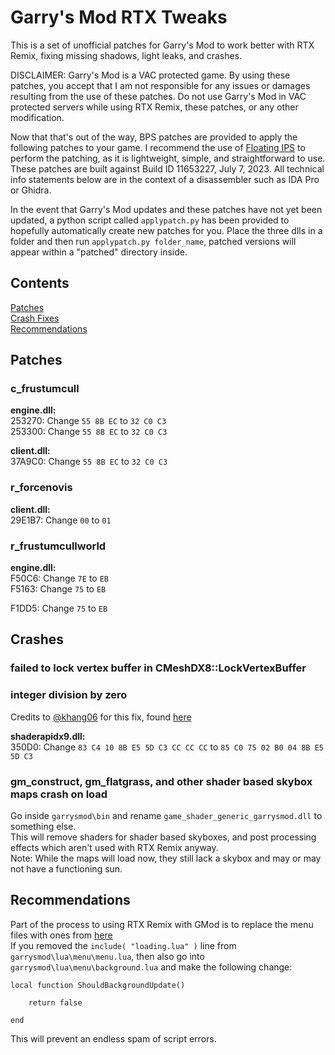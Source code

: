# Garry's Mod RTX Tweaks

This is a set of unofficial patches for Garry's Mod to work better with RTX Remix, fixing missing shadows, light leaks, and crashes.

DISCLAIMER: Garry's Mod is a VAC protected game. By using these patches, you accept that I am not responsible for any issues or damages resulting from the use of these patches. Do not use Garry's Mod in VAC protected servers while using RTX Remix, these patches, or any other modification.

Now that that's out of the way, BPS patches are provided to apply the following patches to your game. I recommend the use of [Floating IPS](https://www.romhacking.net/utilities/1040/) to perform the patching, as it is lightweight, simple, and straightforward to use. These patches are built against Build ID 11653227, July 7, 2023. All technical info statements below are in the context of a disassembler such as IDA Pro or Ghidra.

In the event that Garry's Mod updates and these patches have not yet been updated, a python script called `applypatch.py` has been provided to hopefully automatically create new patches for you. Place the three dlls in a folder and then run `applypatch.py folder_name`, patched versions will appear within a "patched" directory inside.

## Contents

[Patches](https://github.com/BlueAmulet/SourceRTXTweaks/tree/main/garrysmod#patches)  
[Crash Fixes](https://github.com/BlueAmulet/SourceRTXTweaks/tree/main/garrysmod#crashes)  
[Recommendations](https://github.com/BlueAmulet/SourceRTXTweaks/tree/main/garrysmod#recommendations)

## Patches

### c_frustumcull

**engine.dll:**  
253270: Change `55 8B EC` to `32 C0 C3`  
253300: Change `55 8B EC` to `32 C0 C3`

**client.dll:**  
37A9C0: Change `55 8B EC` to `32 C0 C3`

### r_forcenovis

**client.dll:**  
29E1B7: Change `00` to `01`

### r_frustumcullworld

**engine.dll:**  
F50C6: Change `7E` to `EB`  
F5163: Change `75` to `EB`

F1DD5: Change `75` to `EB`

## Crashes

### failed to lock vertex buffer in CMeshDX8::LockVertexBuffer  
### integer division by zero

Credits to [@khang06](https://github.com/khang06) for this fix, found [here](https://github.com/khang06/misc/tree/master/reversing/source/portalrtxvbfix)

**shaderapidx9.dll:**  
350D0: Change `83 C4 10 8B E5 5D C3 CC CC CC` to `85 C0 75 02 B0 04 8B E5 5D C3`

### gm_construct, gm_flatgrass, and other shader based skybox maps crash on load

Go inside `garrysmod\bin` and rename `game_shader_generic_garrysmod.dll` to something else.  
This will remove shaders for shader based skyboxes, and post processing effects which aren't used with RTX Remix anyway.  
Note: While the maps will load now, they still lack a skybox and may or may not have a functioning sun.

## Recommendations

Part of the process to using RTX Remix with GMod is to replace the menu files with ones from [here](https://github.com/robotboy655/gmod-lua-menu)  
If you removed the `include( "loading.lua" )` line from `garrysmod\lua\menu\menu.lua`, then also go into `garrysmod\lua\menu\background.lua` and make the following change:  
```  
local function ShouldBackgroundUpdate()

	return false

end  
```  
This will prevent an endless spam of script errors.  
